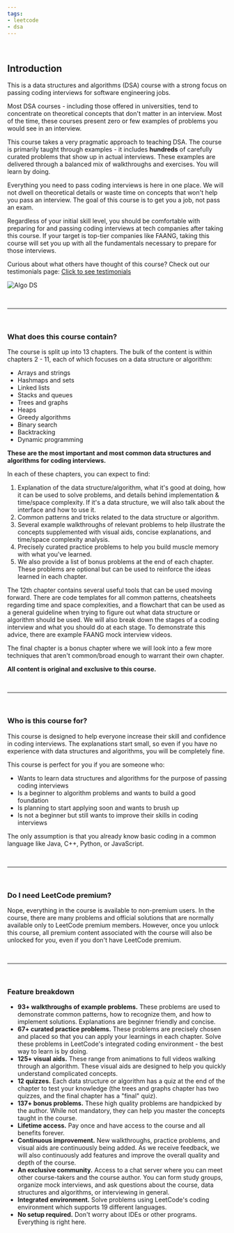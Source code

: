 ```yaml
---
tags:
- leetcode
- dsa
---
```


<br>

## Introduction

This is a data structures and algorithms (DSA) course with a strong focus on passing coding interviews for software engineering jobs.

Most DSA courses - including those offered in universities, tend to concentrate on theoretical concepts that don't matter in an interview. Most of the time, these courses present zero or few examples of problems you would see in an interview.

This course takes a very pragmatic approach to teaching DSA. The course is primarily taught through examples - it includes **hundreds** of carefully curated problems that show up in actual interviews. These examples are delivered through a balanced mix of walkthroughs and exercises. You will learn by doing.

Everything you need to pass coding interviews is here in one place. We will not dwell on theoretical details or waste time on concepts that won't help you pass an interview. The goal of this course is to get you a job, not pass an exam.

Regardless of your initial skill level, you should be comfortable with preparing for and passing coding interviews at tech companies after taking this course. If your target is top-tier companies like FAANG, taking this course will set you up with all the fundamentals necessary to prepare for those interviews.

Curious about what others have thought of this course? Check out our testimonials page: [Click to see testimonials](https://leetcode.com/explore/interview/card/leetcodes-interview-crash-course-data-structures-and-algorithms/715/introduction/4822/)

![Algo DS](https://assets.leetcode.com/static_assets/explore/20220929-115303.png)  

<br>

---

<br>

### What does this course contain?

The course is split up into 13 chapters. The bulk of the content is within chapters 2 - 11, each of which focuses on a data structure or algorithm:

- Arrays and strings
- Hashmaps and sets
- Linked lists
- Stacks and queues
- Trees and graphs
- Heaps
- Greedy algorithms
- Binary search
- Backtracking
- Dynamic programming

**These are the most important and most common data structures and algorithms for coding interviews.**  
  

In each of these chapters, you can expect to find:

1. Explanation of the data structure/algorithm, what it's good at doing, how it can be used to solve problems, and details behind implementation & time/space complexity. If it's a data structure, we will also talk about the interface and how to use it.
2. Common patterns and tricks related to the data structure or algorithm.
3. Several example walkthroughs of relevant problems to help illustrate the concepts supplemented with visual aids, concise explanations, and time/space complexity analysis.
4. Precisely curated practice problems to help you build muscle memory with what you've learned.
5. We also provide a list of bonus problems at the end of each chapter. These problems are optional but can be used to reinforce the ideas learned in each chapter.

The 12th chapter contains several useful tools that can be used moving forward. There are code templates for all common patterns, cheatsheets regarding time and space complexities, and a flowchart that can be used as a general guideline when trying to figure out what data structure or algorithm should be used. We will also break down the stages of a coding interview and what you should do at each stage. To demonstrate this advice, there are example FAANG mock interview videos.

The final chapter is a bonus chapter where we will look into a few more techniques that aren't common/broad enough to warrant their own chapter.

**All content is original and exclusive to this course.**  
  
<br>

---

<br>

### Who is this course for?

This course is designed to help everyone increase their skill and confidence in coding interviews. The explanations start small, so even if you have no experience with data structures and algorithms, you will be completely fine.

This course is perfect for you if you are someone who:

- Wants to learn data structures and algorithms for the purpose of passing coding interviews
- Is a beginner to algorithm problems and wants to build a good foundation
- Is planning to start applying soon and wants to brush up
- Is not a beginner but still wants to improve their skills in coding interviews

The only assumption is that you already know basic coding in a common language like Java, C++, Python, or JavaScript.

<br>

---

<br>

### Do I need LeetCode premium?

Nope, everything in the course is available to non-premium users. In the course, there are many problems and official solutions that are normally available only to LeetCode premium members. However, once you unlock this course, all premium content associated with the course will also be unlocked for you, even if you don't have LeetCode premium.

<br>

---

<br>

### Feature breakdown

- **93+ walkthroughs of example problems.** These problems are used to demonstrate common patterns, how to recognize them, and how to implement solutions. Explanations are beginner friendly and concise.
- **67+ curated practice problems.** These problems are precisely chosen and placed so that you can apply your learnings in each chapter. Solve these problems in LeetCode's integrated coding environment - the best way to learn is by doing.
- **125+ visual aids.** These range from animations to full videos walking through an algorithm. These visual aids are designed to help you quickly understand complicated concepts.
- **12 quizzes.** Each data structure or algorithm has a quiz at the end of the chapter to test your knowledge (the trees and graphs chapter has two quizzes, and the final chapter has a "final" quiz).
- **137+ bonus problems.** These high quality problems are handpicked by the author. While not mandatory, they can help you master the concepts taught in the course.
- **Lifetime access.** Pay once and have access to the course and all benefits forever.
- **Continuous improvement.** New walkthroughs, practice problems, and visual aids are continuously being added. As we receive feedback, we will also continuously add features and improve the overall quality and depth of the course.
- **An exclusive community.** Access to a chat server where you can meet other course-takers and the course author. You can form study groups, organize mock interviews, and ask questions about the course, data structures and algorithms, or interviewing in general.
- **Integrated environment.** Solve problems using LeetCode's coding environment which supports 19 different languages.
- **No setup required.** Don't worry about IDEs or other programs. Everything is right here.